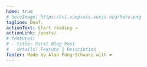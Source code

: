 ```yaml
---
home: true
# heroImage: https://v1.vuepress.vuejs.org/hero.png
tagline: Deaf.
actionText: Start reading →
actionLink: /posts/
# features:
# - title: First Blog Post
#   details: Feature 1 Description
footer: Made by Alan Fung-Schwarz with ❤️
---
```


